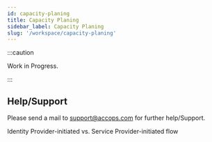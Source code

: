 ```yaml
---
id: capacity-planing
title: Capacity Planing
sidebar_label: Capacity Planing
slug: '/workspace/capacity-planing'
---
```



:::caution

Work in Progress.

:::


## Help/Support
Please send a mail to support@accops.com for further help/Support.

Identity Provider-initiated vs. Service Provider-initiated flow
